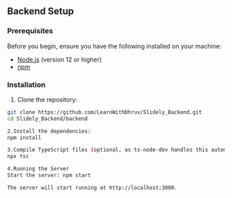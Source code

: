 ## Backend Setup

### Prerequisites

Before you begin, ensure you have the following installed on your machine:

- [Node.js](https://nodejs.org/en/) (version 12 or higher)
- [npm](https://www.npmjs.com/)

### Installation

1. Clone the repository:

```sh
git clone https://github.com/LearnWithDhruv/Slidely_Backend.git
cd Slidely_Backend/backend

2.Install the dependencies:
npm install

3.Compile TypeScript files (optional, as ts-node-dev handles this automatically):
npx tsc

4.Running the Server
Start the server: npm start

The server will start running at http://localhost:3000.


